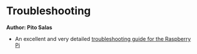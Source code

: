 # Troubleshooting

**Author: Pito Salas**

* An excellent and very detailed [troubleshooting guide for the Raspberry Pi](https://elinux.org/R-Pi_Troubleshooting)

